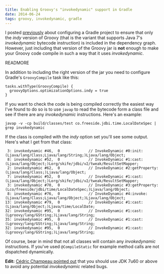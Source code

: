 ```yaml
---
title: Enabling Groovy's "invokedynamic" support in Gradle
date: 2014-06-24
tags: groovy, invokedynamic, gradle
---
```


I posted [previously](/post/89759686171/gradle-and-groovys-invoke-dynamic-support) about configuring a Gradle project to ensure that only the _indy_ version of Groovy (that is the variant that supports Java 7's _invokedynamic_ bytecode instruction) is included in the dependency graph. However, just including that version of the Groovy jar is **not** enough to make your Groovy code compile in such a way that it uses _invokedynamic_.

READMORE

In addition to including the right version of the jar you need to configure Gradle's `GroovyCompile` task like this:

    tasks.withType(GroovyCompile) {
      groovyOptions.optimizationOptions.indy = true
    }

If you want to check the code is being compiled correctly the easiest way I've found to do so is to use `javap` to read the bytecode form a class file and see if there are any _invokedynamic_ instructions. Here's an example:

    javap -v -cp build/classes/test co.freeside.jdbi.time.LocalDateSpec | grep invokedynamic

If the class is compiled with the _indy_ option set you'll see some output. Here's what I get from that class:

     3: invokedynamic #46,  0             // InvokeDynamic #0:init:(Ljava/lang/Class;Ljava/lang/String;)Ljava/lang/Object;
     8: invokedynamic #52,  0             // InvokeDynamic #1:cast:(Ljava/lang/Object;)Lorg/skife/jdbi/v2/tweak/ResultSetMapper;
     2: invokedynamic #62,  0             // InvokeDynamic #2:getProperty:(Ljava/lang/Class;)Ljava/lang/Object;
     7: invokedynamic #52,  0             // InvokeDynamic #1:cast:(Ljava/lang/Object;)Lorg/skife/jdbi/v2/tweak/ResultSetMapper;
     3: invokedynamic #70,  0             // InvokeDynamic #3:getProperty:(Lco/freeside/jdbi/time/LocalDateSpec;)Ljava/lang/Object;
     8: invokedynamic #76,  0             // InvokeDynamic #4:invoke:(Ljava/lang/Class;Ljava/lang/Object;)Ljava/lang/Object;
    13: invokedynamic #79,  0             // InvokeDynamic #1:cast:(Ljava/lang/Object;)Ljava/time/LocalDate;
    32: invokedynamic #95,  0             // InvokeDynamic #1:cast:(Lgroovy/lang/GString;)Ljava/lang/String;
    35: invokedynamic #95,  0             // InvokeDynamic #1:cast:(Lgroovy/lang/GString;)Ljava/lang/String;
    32: invokedynamic #95,  0             // InvokeDynamic #1:cast:(Lgroovy/lang/GString;)Ljava/lang/String;

Of course, bear in mind that not all classes will contain any _invokedynamic_ instructions. If you've used `@CompileStatic` for example method calls are not dispatched dynamically.

**Edit:** [Cédric Champeau pointed out](https://twitter.com/CedricChampeau/status/481451226790645760) that you should use JDK 7u60 or above to avoid any potential _invokedynamic_ related bugs.
